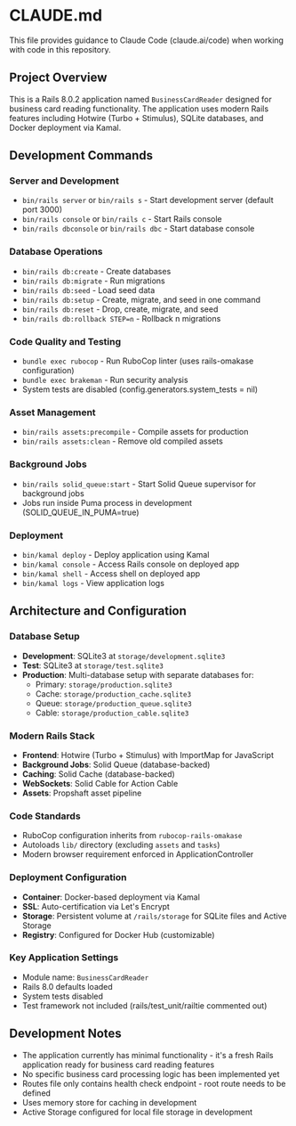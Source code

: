 # CLAUDE.md

This file provides guidance to Claude Code (claude.ai/code) when working with code in this repository.

## Project Overview

This is a Rails 8.0.2 application named `BusinessCardReader` designed for business card reading functionality. The application uses modern Rails features including Hotwire (Turbo + Stimulus), SQLite databases, and Docker deployment via Kamal.

## Development Commands

### Server and Development
- `bin/rails server` or `bin/rails s` - Start development server (default port 3000)
- `bin/rails console` or `bin/rails c` - Start Rails console
- `bin/rails dbconsole` or `bin/rails dbc` - Start database console

### Database Operations
- `bin/rails db:create` - Create databases
- `bin/rails db:migrate` - Run migrations
- `bin/rails db:seed` - Load seed data
- `bin/rails db:setup` - Create, migrate, and seed in one command
- `bin/rails db:reset` - Drop, create, migrate, and seed
- `bin/rails db:rollback STEP=n` - Rollback n migrations

### Code Quality and Testing
- `bundle exec rubocop` - Run RuboCop linter (uses rails-omakase configuration)
- `bundle exec brakeman` - Run security analysis
- System tests are disabled (config.generators.system_tests = nil)

### Asset Management
- `bin/rails assets:precompile` - Compile assets for production
- `bin/rails assets:clean` - Remove old compiled assets

### Background Jobs
- `bin/rails solid_queue:start` - Start Solid Queue supervisor for background jobs
- Jobs run inside Puma process in development (SOLID_QUEUE_IN_PUMA=true)

### Deployment
- `bin/kamal deploy` - Deploy application using Kamal
- `bin/kamal console` - Access Rails console on deployed app
- `bin/kamal shell` - Access shell on deployed app
- `bin/kamal logs` - View application logs

## Architecture and Configuration

### Database Setup
- **Development**: SQLite3 at `storage/development.sqlite3`
- **Test**: SQLite3 at `storage/test.sqlite3`
- **Production**: Multi-database setup with separate databases for:
  - Primary: `storage/production.sqlite3`
  - Cache: `storage/production_cache.sqlite3`
  - Queue: `storage/production_queue.sqlite3`
  - Cable: `storage/production_cable.sqlite3`

### Modern Rails Stack
- **Frontend**: Hotwire (Turbo + Stimulus) with ImportMap for JavaScript
- **Background Jobs**: Solid Queue (database-backed)
- **Caching**: Solid Cache (database-backed)
- **WebSockets**: Solid Cable for Action Cable
- **Assets**: Propshaft asset pipeline

### Code Standards
- RuboCop configuration inherits from `rubocop-rails-omakase`
- Autoloads `lib/` directory (excluding `assets` and `tasks`)
- Modern browser requirement enforced in ApplicationController

### Deployment Configuration
- **Container**: Docker-based deployment via Kamal
- **SSL**: Auto-certification via Let's Encrypt
- **Storage**: Persistent volume at `/rails/storage` for SQLite files and Active Storage
- **Registry**: Configured for Docker Hub (customizable)

### Key Application Settings
- Module name: `BusinessCardReader`
- Rails 8.0 defaults loaded
- System tests disabled
- Test framework not included (rails/test_unit/railtie commented out)

## Development Notes

- The application currently has minimal functionality - it's a fresh Rails application ready for business card reading features
- No specific business card processing logic has been implemented yet
- Routes file only contains health check endpoint - root route needs to be defined
- Uses memory store for caching in development
- Active Storage configured for local file storage in development
